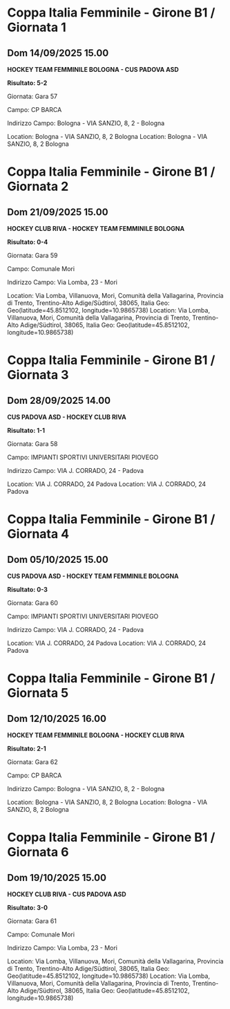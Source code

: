 

# Coppa Italia Femminile  - Girone B1 / Giornata 1

## Dom 14/09/2025 15.00

<strong>HOCKEY TEAM FEMMINILE BOLOGNA - CUS PADOVA ASD</strong>

**Risultato: 5-2**

Giornata: Gara 57

Campo: CP BARCA 

Indirizzo Campo:  Bologna - VIA SANZIO, 8, 2 - Bologna

Location:  Bologna - VIA SANZIO, 8, 2 Bologna
Location:  Bologna - VIA SANZIO, 8, 2 Bologna



# Coppa Italia Femminile  - Girone B1 / Giornata 2

## Dom 21/09/2025 15.00

<strong>HOCKEY CLUB RIVA - HOCKEY TEAM FEMMINILE BOLOGNA</strong>

**Risultato: 0-4**

Giornata: Gara 59

Campo: Comunale Mori 

Indirizzo Campo:  Via Lomba, 23 - Mori

Location: Via Lomba, Villanuova, Mori, Comunità della Vallagarina, Provincia di Trento, Trentino-Alto Adige/Südtirol, 38065, Italia
Geo: Geo(latitude=45.8512102, longitude=10.9865738)
Location: Via Lomba, Villanuova, Mori, Comunità della Vallagarina, Provincia di Trento, Trentino-Alto Adige/Südtirol, 38065, Italia
Geo: Geo(latitude=45.8512102, longitude=10.9865738)



# Coppa Italia Femminile  - Girone B1 / Giornata 3

## Dom 28/09/2025 14.00

<strong>CUS PADOVA ASD - HOCKEY CLUB RIVA</strong>

**Risultato: 1-1**

Giornata: Gara 58

Campo: IMPIANTI SPORTIVI UNIVERSITARI PIOVEGO 

Indirizzo Campo:  VIA J. CORRADO, 24 - Padova

Location:  VIA J. CORRADO, 24 Padova
Location:  VIA J. CORRADO, 24 Padova



# Coppa Italia Femminile  - Girone B1 / Giornata 4

## Dom 05/10/2025 15.00

<strong>CUS PADOVA ASD - HOCKEY TEAM FEMMINILE BOLOGNA</strong>

**Risultato: 0-3**

Giornata: Gara 60

Campo: IMPIANTI SPORTIVI UNIVERSITARI PIOVEGO 

Indirizzo Campo:  VIA J. CORRADO, 24 - Padova

Location:  VIA J. CORRADO, 24 Padova
Location:  VIA J. CORRADO, 24 Padova



# Coppa Italia Femminile  - Girone B1 / Giornata 5

## Dom 12/10/2025 16.00

<strong>HOCKEY TEAM FEMMINILE BOLOGNA - HOCKEY CLUB RIVA</strong>

**Risultato: 2-1**

Giornata: Gara 62

Campo: CP BARCA 

Indirizzo Campo:  Bologna - VIA SANZIO, 8, 2 - Bologna

Location:  Bologna - VIA SANZIO, 8, 2 Bologna
Location:  Bologna - VIA SANZIO, 8, 2 Bologna



# Coppa Italia Femminile  - Girone B1 / Giornata 6

## Dom 19/10/2025 15.00

<strong>HOCKEY CLUB RIVA - CUS PADOVA ASD</strong>

**Risultato: 3-0**

Giornata: Gara 61

Campo: Comunale Mori 

Indirizzo Campo:  Via Lomba, 23 - Mori

Location: Via Lomba, Villanuova, Mori, Comunità della Vallagarina, Provincia di Trento, Trentino-Alto Adige/Südtirol, 38065, Italia
Geo: Geo(latitude=45.8512102, longitude=10.9865738)
Location: Via Lomba, Villanuova, Mori, Comunità della Vallagarina, Provincia di Trento, Trentino-Alto Adige/Südtirol, 38065, Italia
Geo: Geo(latitude=45.8512102, longitude=10.9865738)

